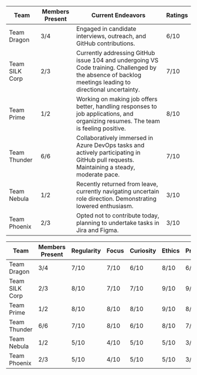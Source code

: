 
| Team           | Members Present | Current Endeavors                                      | Ratings     |
|----------------|-----------------|--------------------------------------------------------|--------------|
| Team Dragon    | 3/4             | Engaged in candidate interviews, outreach, and GitHub contributions. | 6/10  |
| Team SILK Corp | 2/3             | Currently addressing GitHub issue 104 and undergoing VS Code training. Challenged by the absence of backlog meetings leading to directional uncertainty. | 7/10     |
| Team Prime     | 1/2             | Working on making job offers better, handling responses to job applications, and organizing resumes. The team is feeling positive. | 8/10         |
| Team Thunder   | 6/6             | Collaboratively immersed in Azure DevOps tasks and actively participating in GitHub pull requests. Maintaining a steady, moderate pace. | 7/10     |
| Team Nebula    | 1/2             | Recently returned from leave, currently navigating uncertain role direction. Demonstrating lowered enthusiasm. | 3/10          |
| Team Phoenix   | 2/3             | Opted not to contribute today, planning to undertake tasks in Jira and Figma. |  3/10      |






| Team           | Members Present | Regularity | Focus | Curiosity | Ethics | Productivity | Overall Rating |
|----------------|-----------------|------------|-------|-----------|--------|--------------|----------------|
| Team Dragon    | 3/4             | 7/10       | 7/10  | 6/10      | 8/10   | 6/10         | 6/10         |
| Team SILK Corp | 2/3             | 8/10       | 7/10  | 7/10      | 9/10   | 9/10         | 7/10         |
| Team Prime     | 1/2             | 8/10       | 8/10  | 8/10      | 9/10   | 8/10         | 8/10         |
| Team Thunder   | 6/6             | 7/10       | 8/10  | 6/10      | 8/10   | 7/10         | 7/10         |
| Team Nebula    | 1/2             | 5/10       | 4/10  | 5/10      | 5/10   | 3/10         | 3/10         |
| Team Phoenix   | 2/3             | 5/10       | 4/10  | 5/10      | 5/10   | 3/10         | 3/10         |
